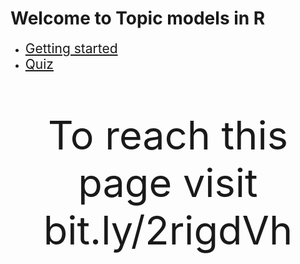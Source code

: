 # Welcome to Topic models in R

* <a href="https://digital-methods-sydney.github.io/ws-201812/getting_started.html" target="_blank" style = "font-size: 150%;">Getting started</a>
* <a href="https://b.socrative.com/login/student/" target="_blank" style="font-size: 150%;">Quiz</a>

<p style = "font-size: 450%;" align="center">To reach this page visit bit.ly/2rigdVh<p>

